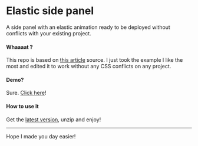 
# Elastic side panel

A side panel with an elastic animation ready to be deployed without conflicts with your existing project.

#### Whaaaat ?

This repo is based on [this article](http://tympanus.net/codrops/2014/09/16/off-canvas-menu-effects/) source. I just took the example I like the most and edited it to work without any CSS conflicts on any project. 

#### Demo?

Sure. [Click here](http://pirafrank.github.io/elastic-side-panel)!

#### How to use it

Get the [latest version](https://github.com/pirafrank/elastic-side-panel/archive/master.zip), unzip and enjoy!

---

Hope I made you day easier!